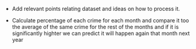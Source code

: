 * Add relevant points relating dataset and ideas on how to process it.

* Calculate percentage of each crime for each month and compare it too the average of the same crime for the rest of the months and if it is significantly highter we can predict it will happen again that month next year
